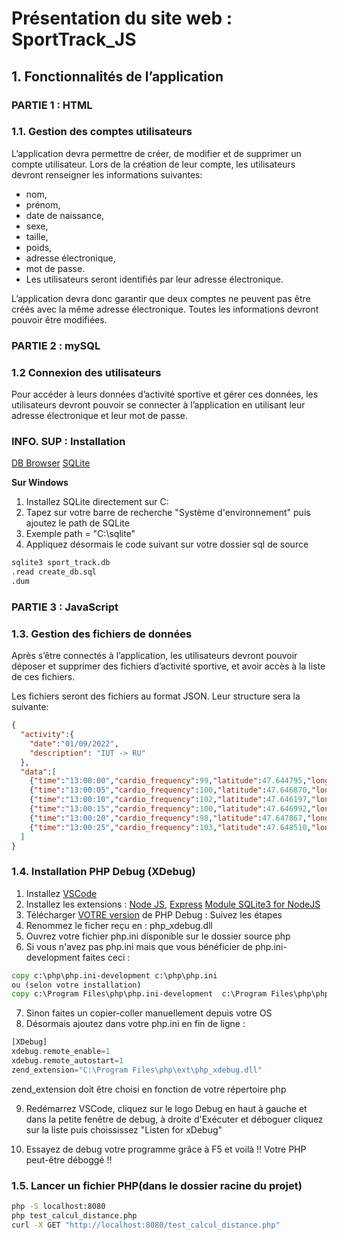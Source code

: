 
# Présentation du site web : SportTrack_JS

## 1. Fonctionnalités de l’application

### **PARTIE 1 : HTML**


### 1.1. Gestion des comptes utilisateurs
L’application devra permettre de créer, de modifier et de supprimer un compte utilisateur. Lors de la création de leur compte, les utilisateurs devront renseigner les informations suivantes:

- nom,
- prénom,
- date de naissance,
- sexe,
- taille,
- poids,
- adresse électronique,
- mot de passe.
- Les utilisateurs seront identifiés par leur adresse électronique. 

L’application devra donc garantir que deux comptes ne peuvent pas être créés avec la même adresse électronique. Toutes les informations devront pouvoir être modifiées.



### **PARTIE 2 : mySQL**

### 1.2 Connexion des utilisateurs

Pour accéder à leurs données d’activité sportive et gérer ces données, les utilisateurs devront pouvoir se connecter à l’application en utilisant leur adresse électronique et leur mot de passe.

### INFO. SUP : Installation

[DB Browser](https://sqlitebrowser.org/dl/)
[SQLite](https://www.sqlite.org/download.html)

**Sur Windows**

1) Installez SQLite directement sur C:
2) Tapez sur votre barre de recherche "Système d'environnement" puis ajoutez le path de SQLite
3) Exemple path = "C:\sqlite"
4) Appliquez désormais le code suivant sur votre dossier sql de source

```bat
sqlite3 sport_track.db
.read create_db.sql
.dum
```


### **PARTIE 3 : JavaScript**
### 1.3. Gestion des fichiers de données
Après s’être connectés à l’application, les utilisateurs devront pouvoir déposer et supprimer des fichiers d’activité sportive, et avoir accès à la liste de ces fichiers.

Les fichiers seront des fichiers au format JSON. Leur structure sera la suivante:

```json
{
  "activity":{
    "date":"01/09/2022",
    "description": "IUT -> RU"
  },
  "data":[
    {"time":"13:00:00","cardio_frequency":99,"latitude":47.644795,"longitude":-2.776605,"altitude":18},
    {"time":"13:00:05","cardio_frequency":100,"latitude":47.646870,"longitude":-2.778911,"altitude":18},
    {"time":"13:00:10","cardio_frequency":102,"latitude":47.646197,"longitude":-2.780220,"altitude":18},
    {"time":"13:00:15","cardio_frequency":100,"latitude":47.646992,"longitude":-2.781068,"altitude":17},
    {"time":"13:00:20","cardio_frequency":98,"latitude":47.647867,"longitude":-2.781744,"altitude":16},
    {"time":"13:00:25","cardio_frequency":103,"latitude":47.648510,"longitude":-2.780145,"altitude":16}
  ]
}
```

### 1.4. Installation PHP Debug (XDebug)
  1. Installez [VSCode](https://code.visualstudio.com/)
  2. Installez les extensions : [Node JS](https://nodejs.org/),
  [Express](http://expressjs.com/)
  [Module SQLite3 for NodeJS](https://www.npmjs.com/search?q=sqlite3)
  3. Télécharger [VOTRE version](https://xdebug.org/wizard) de PHP Debug : Suivez les étapes
  4. Renommez le ficher reçu en : php_xdebug.dll
  5. Ouvrez votre fichier php.ini disponible sur le dossier source php
  6. Si vous n'avez pas php.ini mais que vous bénéficier de php.ini-development faites ceci :
  ```bat
  copy c:\php\php.ini-development c:\php\php.ini
  ou (selon votre installation)
  copy c:\Program Files\php\php.ini-development  c:\Program Files\php\php.ini 
  ```
  7. Sinon faites un copier-coller manuellement depuis votre OS
  8. Désormais ajoutez dans votre php.ini en fin de ligne :
  ```php
  [XDebug]
  xdebug.remote_enable=1
  xdebug.remote_autostart=1
  zend_extension="C:\Program Files\php\ext\php_xdebug.dll"
  ```
  zend_extension doit être choisi en fonction de votre répertoire php

  9. Redémarrez VSCode, cliquez sur le logo Debug en haut à gauche et dans la petite fenêtre de debug, à droite d'Exécuter et déboguer cliquez sur la liste puis choississez "Listen for xDebug"

  10. Essayez de debug votre programme grâce à F5 et voilà !! Votre PHP peut-être déboggé !!


### 1.5. Lancer un fichier PHP(dans le dossier racine du projet)

```bat
php -S localhost:8080
php test_calcul_distance.php
curl -X GET "http://localhost:8080/test_calcul_distance.php"
```